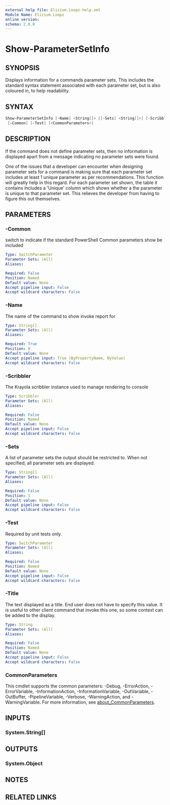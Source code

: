 ```yaml
---
external help file: Elizium.Loopz-help.xml
Module Name: Elizium.Loopz
online version:
schema: 2.0.0
---
```


# Show-ParameterSetInfo

## SYNOPSIS

Displays information for a commands parameter sets. This includes the standard
syntax statement associated with each parameter set, but is also coloured in, to help
readability.

## SYNTAX

```powershell
Show-ParameterSetInfo [-Name] <String[]> [[-Sets] <String[]>] [-Scribbler <Scribbler>] [-Title <String>]
 [-Common] [-Test] [<CommonParameters>]
```

## DESCRIPTION

If the command does not define parameter sets, then no information is displayed
apart from a message indicating no parameter sets were found.

One of the issues that a developer can encounter when designing parameter sets for
a command is making sure that each parameter set includes at least 1 unique parameter
as per recommendations. This function will greatly help in this regard. For each
parameter set shown, the table it contains includes a 'Unique' column which shows
whether a the parameter is unique to that parameter set. This relieves the developer
from having to figure this out themselves.

## PARAMETERS

### -Common

switch to indicate if the standard PowerShell Common parameters show be included

```yaml
Type: SwitchParameter
Parameter Sets: (All)
Aliases:

Required: False
Position: Named
Default value: None
Accept pipeline input: False
Accept wildcard characters: False
```

### -Name

The name of the command to show invoke report for

```yaml
Type: String[]
Parameter Sets: (All)
Aliases:

Required: True
Position: 0
Default value: None
Accept pipeline input: True (ByPropertyName, ByValue)
Accept wildcard characters: False
```

### -Scribbler

The Krayola scribbler instance used to manage rendering to console

```yaml
Type: Scribbler
Parameter Sets: (All)
Aliases:

Required: False
Position: Named
Default value: None
Accept pipeline input: False
Accept wildcard characters: False
```

### -Sets

A list of parameter sets the output should be restricted to. When not specified, all
parameter sets are displayed.

```yaml
Type: String[]
Parameter Sets: (All)
Aliases:

Required: False
Position: 1
Default value: None
Accept pipeline input: False
Accept wildcard characters: False
```

### -Test

Required by unit tests only.

```yaml
Type: SwitchParameter
Parameter Sets: (All)
Aliases:

Required: False
Position: Named
Default value: None
Accept pipeline input: False
Accept wildcard characters: False
```

### -Title

The text displayed as a title. End user does not have to specify this value. It is useful
to other client command that invoke this one, so some context can be added to the display.

```yaml
Type: String
Parameter Sets: (All)
Aliases:

Required: False
Position: Named
Default value: None
Accept pipeline input: False
Accept wildcard characters: False
```

### CommonParameters

This cmdlet supports the common parameters: -Debug, -ErrorAction, -ErrorVariable, -InformationAction, -InformationVariable, -OutVariable, -OutBuffer, -PipelineVariable, -Verbose, -WarningAction, and -WarningVariable. For more information, see [about_CommonParameters](http://go.microsoft.com/fwlink/?LinkID=113216).

## INPUTS

### System.String[]

## OUTPUTS

### System.Object

## NOTES

## RELATED LINKS
